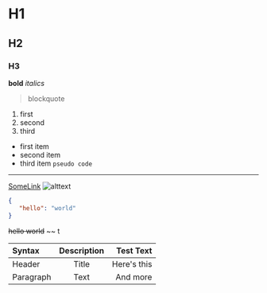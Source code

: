 # H1
## H2
### H3
**bold**
*italics*
>blockquote
1. first
2. second
3. third
 - first item
 - second item
 - third item
` pseudo code `
------------------
[SomeLink](https://google.com)
![alttext](./image.jpg)
```json
{
   "hello": "world"
}
```
~~hello world~~ ~~
t

| Syntax      | Description | Test Text     |
| :---        |    :----:   |          ---: |
| Header      | Title       | Here's this   |
| Paragraph   | Text        | And more      |